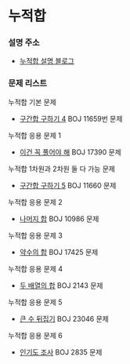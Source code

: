 # 누적합

### 설명 주소
- [누적합 설명 블로그](https://nahwasa.com/entry/누적-합prefix-sum-2차원-누적합prefix-sum-of-matrix-with-java#2._더_빠르게_구간합을_구할_방법을_생각해보자)

### 문제 리스트

누적합 기본 문제
- [구간합 구하기 4](https://www.acmicpc.net/problem/11659) BOJ 11659번 문제

누적합 응용 문제 1
- [이건 꼭 풀어야 해](https://www.acmicpc.net/problem/17390) BOJ 17390 문제

누적합 1차원과 2차원 둘 다 가능 문제
- [구간합 구하기 5](https://www.acmicpc.net/problem/11660) BOJ 11660 문제

누적합 응용 문제 2
- [나머지 합](https://www.acmicpc.net/problem/10986) BOJ 10986 문제 

누적합 응용 문제 3
- [약수의 합](https://www.acmicpc.net/problem/17425) BOJ 17425 문제

누적합 응용 문제 4
- [두 배열의 합](https://www.acmicpc.net/problem/2143) BOJ 2143 문제

누적합 응용 문제 5
- [큰 수 뒤집기](https://www.acmicpc.net/problem/23046) BOJ 23046 문제

누적합 응용 문제 6
- [인기도 조사](https://www.acmicpc.net/problem/2835) BOJ 2835 문제